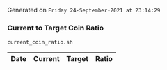 Generated on `Friday 24-September-2021 at 23:14:29`

### Current to Target Coin Ratio
`current_coin_ratio.sh`

Date|Current|Target|Ratio
---|---|---|---
